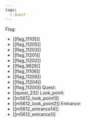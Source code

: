 ```yaml
---
tags:
  - Quest
---
```

Flag:
- [[flag_11105]]
- [[flag_11205]]
- [[flag_11203]]
- [[flag_11201]]
- [[flag_11202]]
- [[flag_9626]]
- [[flag_11106]]
- [[flag_11206]]
- [[flag_11204]]
- [[flag_11200]]
Quest:
- [[quest_23]]
Look_point:
- [[m5612_look_point1]]
- [[m5612_look_point2]]
Entrance:
- [[m5612_entrance14]]
- [[m5612_entrance1]]
